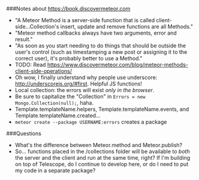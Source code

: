 ###Notes about https://book.discovermeteor.com
- "A Meteor Method is a server-side function that is called client-side...Collection's insert, update and remove functions are all Methods."
- "Meteor method callbacks always have two arguments, error and result."
- "As soon as you start needing to do things that should be outside the user's control (such as timestamping a new post or assigning it to the correct user), it's probably better to use a Method."
- TODO: Read https://www.discovermeteor.com/blog/meteor-methods-client-side-operations/
- Oh wow, I finally understand why people use underscore: http://underscorejs.org/#first. Helpful JS functions!
- Local collection: the errors will exist *only in the browser*.
- Be sure to capitalize the "Collection" in ```Errors = new Mongo.Collection(null);```, haha.
- Template.templateName.helpers, Template.templateName.events, and Template.templateName.created...
- ```meteor create --package USERNAME:errors``` creates a package

###Questions
- What's the difference between Meteor.method and Meteor.publish?
- So... functions placed in the /collections folder will be available to *both* the server and the client and run at the same time, right? If I'm building on top of Telescope, do I continue to develop here, or do I need to put my code in a separate package?


